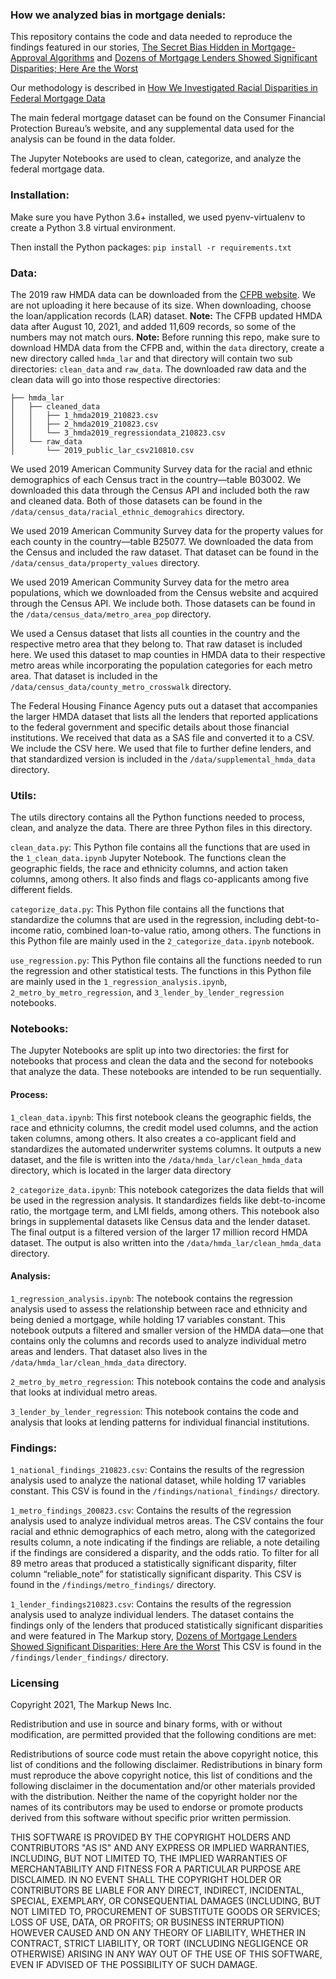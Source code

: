 ### How we analyzed bias in mortgage denials: 

This repository contains the code and data needed to reproduce the findings featured in our stories, [The Secret Bias Hidden in Mortgage-Approval Algorithms](https://themarkup.org/denied/2021/08/25/the-secret-bias-hidden-in-mortgage-approval-algorithms) and [Dozens of Mortgage Lenders Showed Significant Disparities; Here Are the Worst](https://themarkup.org/denied/2021/08/25/dozens-of-mortgage-lenders-showed-significant-disparities-here-are-the-worst)

Our methodology is described in [How We Investigated Racial Disparities in Federal Mortgage Data](https://themarkup.org/show-your-work/2021/08/25/how-we-investigated-racial-disparities-in-federal-mortgage-data)

The main federal mortgage dataset can be found on the Consumer Financial Protection Bureau’s website, and any supplemental data used for the analysis can be found in the data folder. 

The Jupyter Notebooks are used to clean, categorize, and analyze the federal mortgage data.

### Installation:

Make sure you have Python 3.6+ installed, we used pyenv-virtualenv to create a Python 3.8 virtual environment.

Then install the Python packages: `pip install -r requirements.txt`

### Data:

The 2019 raw HMDA data can be downloaded from the [CFPB website](https://ffiec.cfpb.gov/data-publication/dynamic-national-loan-level-dataset/2019). We are not uploading it here because of its size. When downloading, choose the loan/application records (LAR) dataset. **Note:** The CFPB updated HMDA data after August 10, 2021, and added 11,609 records, so some of the numbers may not match ours. **Note:** Before running this repo, make sure to download HMDA data from the CFPB and, within the `data` directory, create a new directory called `hmda_lar` and that directory will contain two sub directories: `clean_data` and `raw_data`. The downloaded raw data and the clean data will go into those respective directories:


```
├── hmda_lar
│   ├── cleaned_data
│   │   ├── 1_hmda2019_210823.csv
│   │   ├── 2_hmda2019_210823.csv
│   │   └── 3_hmda2019_regressiondata_210823.csv
│   └── raw_data
│       └── 2019_public_lar_csv210810.csv

```


We used 2019 American Community Survey data for the racial and ethnic demographics of each Census tract in the country––table B03002. We downloaded this data through the Census API and included both the raw and cleaned data. Both of those datasets can be found in the `/data/census_data/racial_ethnic_demograhics` directory.

We used 2019 American Community Survey data for the property values for each county in the country––table B25077. We downloaded the data from the Census and included the raw dataset. That dataset can be found in the `/data/census_data/property_values` directory.

We used 2019 American Community Survey data for the metro area populations, which we downloaded from the Census website and acquired through the Census API. We include both. Those datasets can be found in the `/data/census_data/metro_area_pop` directory.


We used a Census dataset that lists all counties in the country and the respective metro area that they belong to. That raw dataset is included here. We used this dataset to map counties in HMDA data to their respective metro areas while incorporating the population categories for each metro area. That dataset is included in the `/data/census_data/county_metro_crosswalk` directory. 

The Federal Housing Finance Agency puts out a dataset that accompanies the larger HMDA dataset that lists all the lenders that reported applications to the federal government and specific details about those financial institutions. We received that data as a SAS file and converted it to a CSV. We include the CSV here. We used that file to further define lenders, and that standardized version is included in the `/data/supplemental_hmda_data` directory. 

### Utils:

The utils directory contains all the Python functions needed to process, clean, and analyze the data. There are three Python files in this directory.

`clean_data.py`: This Python file contains all the functions that are used in the `1_clean_data.ipynb` Jupyter Notebook. The functions clean the geographic fields, the race and ethnicity columns, and action taken columns, among others. It also finds and flags co-applicants among five different fields. 

`categorize_data.py`: This Python file contains all the functions that standardize the columns that are used in the regression, including debt-to-income ratio, combined loan-to-value ratio, among others. The functions in this Python file are mainly used in the `2_categorize_data.ipynb` notebook.

`use_regression.py`: This Python file contains all the functions needed to run the regression and other statistical tests. The functions in this Python file are mainly used in the `1_regression_analysis.ipynb`, `2_metro_by_metro_regression`, and `3_lender_by_lender_regression` notebooks.


### Notebooks:

The Jupyter Notebooks are split up into two directories: the first for notebooks that process and clean the data and the second for notebooks that analyze the data. These notebooks are intended to be run sequentially.

#### Process:
`1_clean_data.ipynb`: This first notebook cleans the geographic fields, the race and ethnicity columns, the credit model used columns, and the action taken columns, among others. It also creates a co-applicant field and standardizes the automated underwriter systems columns. It outputs a new dataset, and the file is written into the `/data/hmda_lar/clean_hmda_data` directory, which is located in the larger data directory

`2_categorize_data.ipynb`: This notebook categorizes the data fields that will be used in the regression analysis. It standardizes fields like debt-to-income ratio, the mortgage term, and LMI fields, among others. This notebook also brings in supplemental datasets like Census data and the lender dataset. The final output is a filtered version of the larger 17 million record HMDA dataset. The output is also written into the  `/data/hmda_lar/clean_hmda_data` directory.

#### Analysis: 
`1_regression_analysis.ipynb`: The notebook contains the regression analysis used to assess the relationship between race and ethnicity and being denied a mortgage, while holding 17 variables constant. This notebook outputs a filtered and smaller version of the HMDA data––one that contains only the columns and records used to analyze individual metro areas and lenders. That dataset also lives in the `/data/hmda_lar/clean_hmda_data` directory.

`2_metro_by_metro_regression`: This notebook contains the code and analysis that looks at individual metro areas. 

`3_lender_by_lender_regression`: This notebook contains the code and analysis that looks at lending patterns for individual financial institutions. 

### Findings: 
`1_national_findings_210823.csv`: Contains the results of the regression analysis used to analyze the national dataset, while holding 17 variables constant. This CSV is found in the `/findings/national_findings/` directory.

`1_metro_findings_200823.csv`: Contains the results of the regression analysis used to analyze individual metros areas. The CSV contains the four racial and ethnic demographics of each metro, along with the categorized results column, a note indicating if the findings are reliable, a note detailing if the findings are considered a disparity, and the odds ratio. To filter for all 89 metro areas that produced a statistically significant disparity, filter column “reliable_note” for statistically significant disparity. This CSV is found in the `/findings/metro_findings/` directory.

 `1_lender_findings210823.csv`: Contains the results of the regression analysis used to analyze individual lenders. The dataset contains the findings only of the lenders that produced statistically significant disparities and were featured in The Markup story, [Dozens of Mortgage Lenders Showed Significant Disparities; Here Are the Worst](https://themarkup.org/denied/2021/08/25/dozens-of-mortgage-lenders-showed-significant-disparities-here-are-the-worst) This CSV is found in the `/findings/lender_findings/` directory.
 


 

### Licensing

Copyright 2021, The Markup News Inc.

Redistribution and use in source and binary forms, with or without modification, are permitted provided that the following conditions are met:

Redistributions of source code must retain the above copyright notice, this list of conditions and the following disclaimer.
Redistributions in binary form must reproduce the above copyright notice, this list of conditions and the following disclaimer in the documentation and/or other materials provided with the distribution.
Neither the name of the copyright holder nor the names of its contributors may be used to endorse or promote products derived from this software without specific prior written permission.

THIS SOFTWARE IS PROVIDED BY THE COPYRIGHT HOLDERS AND CONTRIBUTORS "AS IS" AND ANY EXPRESS OR IMPLIED WARRANTIES, INCLUDING, BUT NOT LIMITED TO, THE IMPLIED WARRANTIES OF MERCHANTABILITY AND FITNESS FOR A PARTICULAR PURPOSE ARE DISCLAIMED. IN NO EVENT SHALL THE COPYRIGHT HOLDER OR CONTRIBUTORS BE LIABLE FOR ANY DIRECT, INDIRECT, INCIDENTAL, SPECIAL, EXEMPLARY, OR CONSEQUENTIAL DAMAGES (INCLUDING, BUT NOT LIMITED TO, PROCUREMENT OF SUBSTITUTE GOODS OR SERVICES; LOSS OF USE, DATA, OR PROFITS; OR BUSINESS INTERRUPTION) HOWEVER CAUSED AND ON ANY THEORY OF LIABILITY, WHETHER IN CONTRACT, STRICT LIABILITY, OR TORT (INCLUDING NEGLIGENCE OR OTHERWISE) ARISING IN ANY WAY OUT OF THE USE OF THIS SOFTWARE, EVEN IF ADVISED OF THE POSSIBILITY OF SUCH DAMAGE.

